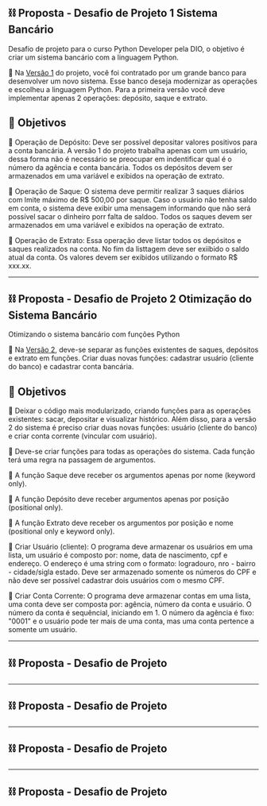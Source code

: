 <h2> ⛓️ Proposta - Desafio de Projeto 1 Sistema Bancário</h2>

Desafio de projeto para o curso Python Developer pela DIO, o objetivo é criar um sistema bancário com a linguagem Python.

🔹 Na [Versão 1](https://github.com/NicoleNF/python-developer/blob/main/desafios_projeto/sistema_bancarioV1.py) do projeto, você foi contratado por um grande banco para desenvolver um novo sistema. Esse banco deseja modernizar as operações e escolheu a linguagem Python. Para a primeira versão você deve implementar apenas 2 operações: depósito, saque e extrato.

<h2> 🎯 Objetivos </h2>

🔹 Operação de Depósito: Deve ser possível depositar valores positivos para a conta bancária. A versão 1 do projeto trabalha apenas com um usuário, dessa forma não é necessário se preocupar em indentificar qual é o número da agência e conta bancária. Todos os depósitos devem ser armazenados em uma variável e exibidos na operação de extrato.

🔹 Operação de Saque: O sistema deve permitir realizar 3 saques diários com lmite máximo de R$ 500,00 por saque. Caso o usuário não tenha saldo em conta, o sistema deve exibir uma mensagem informando que não será possível sacar o dinheiro porr falta de saldoo. Todos os saques devem ser armazenados em uma variável e exibidos na operação de extrato.

🔹 Operação de Extrato: Essa operação deve listar todos os depósitos e saques realizados na conta. No fim da listtagem deve ser exiibido o saldo atual da conta. Os valores devem ser exibidos utilizando o formato R$ xxx.xx.

------------------------------------

<h2> ⛓️ Proposta - Desafio de Projeto 2 Otimização do Sistema Bancário</h2>

Otimizando o sistema bancário com funções Python

🔸 Na [Versão 2](https://github.com/NicoleNF/python-developer/blob/main/desafios_projeto/sistema_bancarioV2.py), deve-se separar as funções existentes de saques, depósitos e extrato em funções. Criar duas novas funções: cadastrar usuário (cliente do banco) e cadastrar conta bancária.

<h2> 🎯 Objetivos </h2>

🔸 Deixar o código mais modularizado, criando funções para as operações existentes: sacar, depositar e visualizar histórico. Além disso, para a versão 2 do sistema é preciso criar duas novas funções: usuário (cliente do banco) e criar conta corrente (vincular com usuário).

🔸 Deve-se criar funções para todas as operações do sistema. Cada função terá uma regra na passagem de argumentos.

🔸 A função Saque deve receber os argumentos apenas por nome (keyword only).

🔸 A função Depósito deve receber argumentos apenas por posição (positional only).

🔸 A função Extrato deve receber os argumentos por posição e nome (positional only e keyword only).

🔸 Criar Usuário (cliente): O programa deve armazenar os usuários em uma lista, um usuário é composto por: nome, data de nascimento, cpf e endereço. O endereço é uma string com o formato: logradouro, nro - bairro - cidade/sigla estado. Deve ser armazenado somente os números do CPF e não deve ser possível cadastrar dois usuários com o mesmo CPF.

🔸 Criar Conta Corrente: O programa deve armazenar contas em uma lista, uma conta deve ser composta por: agência, número da conta e usuário. O número da conta é sequêncial, iniciando em 1. O número da agência é fixo: "0001" e o usuário pode ter mais de uma conta, mas uma conta pertence a somente um usuário.

------------------------------------

<h2> ⛓️ Proposta - Desafio de Projeto 

------------------------------------

<h2> ⛓️ Proposta - Desafio de Projeto 

------------------------------------

<h2> ⛓️ Proposta - Desafio de Projeto 

------------------------------------

<h2> ⛓️ Proposta - Desafio de Projeto 